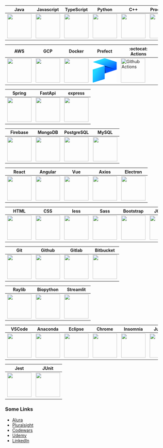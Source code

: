 
| Java | Javascript |TypeScript| Python | C++ | Processing | GoLang|
|-|-|-|-|-|-|-|
|<img src="https://cdn.jsdelivr.net/gh/devicons/devicon@latest/icons/java/java-original.svg" width="80" height="80"/> |  <img src="https://cdn.jsdelivr.net/gh/devicons/devicon@latest/icons/javascript/javascript-original.svg" width="80" height="80"/> |<img src="https://cdn.jsdelivr.net/gh/devicons/devicon@latest/icons/typescript/typescript-original.svg" width="80" height="80"/>| <img src="https://cdn.jsdelivr.net/gh/devicons/devicon@latest/icons/python/python-original.svg" width="80" height="80"/> | <img src="https://cdn.jsdelivr.net/gh/devicons/devicon@latest/icons/cplusplus/cplusplus-original.svg" width="80" height="80" /> |<img src="https://cdn.jsdelivr.net/gh/devicons/devicon@latest/icons/processing/processing-original-wordmark.svg" width="80" height="80" /> |<img src="https://cdn.jsdelivr.net/gh/devicons/devicon@latest/icons/go/go-original.svg" width="80" height="80"/>|
          

|AWS|GCP|Docker|Prefect|:octocat: Actions|
|-|-|-|-|-|
|<img src="https://cdn.jsdelivr.net/gh/devicons/devicon@latest/icons/amazonwebservices/amazonwebservices-plain-wordmark.svg" width="80" height="80"/>|<img src="https://cdn.jsdelivr.net/gh/devicons/devicon@latest/icons/googlecloud/googlecloud-original.svg" width="80" height="80" />|<img src="https://cdn.jsdelivr.net/gh/devicons/devicon@latest/icons/docker/docker-original.svg" width="80" height="80"/>|<img src="https://raw.githubusercontent.com/PrefectHQ/prefect/main/ui/src/assets/logos/prefect-logo-mark-gradient.svg" width="80" height="80"/>|<img title="Github Actions" src="https://cdn.jsdelivr.net/gh/devicons/devicon@latest/icons/githubactions/githubactions-original.svg" width="80" height="80"/>|
          
          
|Spring|FastApi|express|
|-|-|-|
|<img src="https://cdn.jsdelivr.net/gh/devicons/devicon@latest/icons/spring/spring-original.svg" width="80" height="80"/>|<img src="https://cdn.jsdelivr.net/gh/devicons/devicon@latest/icons/fastapi/fastapi-plain.svg" width="80" height="80"/>|<img src="https://icon.icepanel.io/Technology/png-shadow-512/Express.png" width="80" height="80"/>
          
|Firebase|MongoDB|PostgreSQL|MySQL|
|-|-|-|-|
|<img src="https://cdn.jsdelivr.net/gh/devicons/devicon@latest/icons/firebase/firebase-original.svg" width="80" height="80" />|<img src="https://cdn.jsdelivr.net/gh/devicons/devicon@latest/icons/mongodb/mongodb-original.svg" width="80" height="80"/>|<img src="https://cdn.jsdelivr.net/gh/devicons/devicon@latest/icons/postgresql/postgresql-original.svg" width="80" height="80"/>|<img src="https://cdn.jsdelivr.net/gh/devicons/devicon@latest/icons/mysql/mysql-original.svg" width="80" height="80"/>|

| React | Angular | Vue | Axios|Electron|
|-|-|-|-|-|
| <img src="https://cdn.jsdelivr.net/gh/devicons/devicon@latest/icons/react/react-original.svg" width="80" height="80"/> | <img src="https://cdn.jsdelivr.net/gh/devicons/devicon@latest/icons/angular/angular-original.svg" width="80" height="80"/> |<img src="https://cdn.jsdelivr.net/gh/devicons/devicon@latest/icons/vuejs/vuejs-original.svg" width="80" height="80"/>|<img src="https://cdn.jsdelivr.net/gh/devicons/devicon@latest/icons/axios/axios-plain.svg" width="80" height="80"/>|<img src="https://cdn.jsdelivr.net/gh/devicons/devicon@latest/icons/electron/electron-original.svg" width="80" height="80"/>|

          
| HTML | CSS | less | Sass|Bootstrap|JQuery|Figma|
|-|-|-|-|-|-|-|
|<img src="https://cdn.jsdelivr.net/gh/devicons/devicon@latest/icons/html5/html5-original-wordmark.svg" width="80" height="80"/>|<img src="https://cdn.jsdelivr.net/gh/devicons/devicon@latest/icons/css3/css3-original-wordmark.svg" width="80" height="80"/> |<img src="https://cdn.jsdelivr.net/gh/devicons/devicon@latest/icons/less/less-plain-wordmark.svg" width="80" height="80"/> |<img src="https://cdn.jsdelivr.net/gh/devicons/devicon@latest/icons/sass/sass-original.svg" width="80" height="80"/>|<img src="https://cdn.jsdelivr.net/gh/devicons/devicon@latest/icons/bootstrap/bootstrap-original.svg" width="80" height="80"/>|<img src="https://cdn.jsdelivr.net/gh/devicons/devicon@latest/icons/jquery/jquery-original.svg" width="80" height="80"/>|<img src="https://cdn.jsdelivr.net/gh/devicons/devicon@latest/icons/figma/figma-original.svg" height="80" width="80"/>|
          
|Git|Github|Gitlab|Bitbucket|
|-|-|-|-|
|<img src="https://cdn.jsdelivr.net/gh/devicons/devicon@latest/icons/git/git-original.svg" width="80" height="80"/>|<img src="https://github.githubassets.com/assets/GitHub-Mark-ea2971cee799.png" width="80" height="80"/>|<img src="https://cdn.jsdelivr.net/gh/devicons/devicon@latest/icons/gitlab/gitlab-original.svg" width="80" height="80"/>|<img src="https://cdn.jsdelivr.net/gh/devicons/devicon@latest/icons/bitbucket/bitbucket-original.svg" width="80" height="80"/>|

|Raylib|Biopython|Streamlit|
|-|-|-|
|<img src="https://upload.wikimedia.org/wikipedia/commons/f/f4/Raylib_logo.png" width="80" height="80" />|<img src="https://biopython.org/assets/images/biopython_logo_white.png" width="80" height="80"/> |<img src="https://cdn.jsdelivr.net/gh/devicons/devicon@latest/icons/streamlit/streamlit-original.svg" width="80" height="80"/>|

|VSCode|Anaconda|Eclipse|Chrome|Insomnia|Jupyter|
|-|-|-|-|-|-|
|<img src="https://cdn.jsdelivr.net/gh/devicons/devicon@latest/icons/vscode/vscode-original.svg" width="80" height="80"/>|<img src="https://cdn.jsdelivr.net/gh/devicons/devicon@latest/icons/anaconda/anaconda-original.svg" width="80" height="80"/>|<img src="https://cdn.jsdelivr.net/gh/devicons/devicon@latest/icons/eclipse/eclipse-original.svg" width="80" height="80"/>|<img src="https://cdn.jsdelivr.net/gh/devicons/devicon@latest/icons/chrome/chrome-original.svg" width="80" height="80"/>|<img src="https://cdn.jsdelivr.net/gh/devicons/devicon@latest/icons/insomnia/insomnia-original.svg" width="80" height="80" />|<img src="https://cdn.jsdelivr.net/gh/devicons/devicon@latest/icons/jupyter/jupyter-original.svg" width="80" height="80"/>|

|Jest|JUnit|
|-|-|
|<img src="https://cdn.jsdelivr.net/gh/devicons/devicon@latest/icons/jest/jest-plain.svg" width="80" height="80"/>|<img src="https://cdn.jsdelivr.net/gh/devicons/devicon@latest/icons/junit/junit-original.svg" width="80" height="80"/>|            
### Some Links
- [Alura](https://cursos.alura.com.br/user/thauroo)
- [Pluralsight](https://app.pluralsight.com/profile/black-devx)
- [Codewars](https://www.codewars.com/users/Devxgen)
- [Udemy](https://www.udemy.com/user/thiago-rodrigues-52/)
- [LinkedIn](https://www.linkedin.com/in/thiago-dx/)

